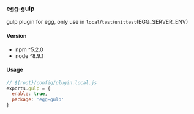 ### egg-gulp
gulp plugin for egg, only use in `local`/`test`/`unittest`(EGG_SERVER_ENV)

#### Version
- npm ^5.2.0
- node ^8.9.1


#### Usage
```javascript
// ${root}/config/plugin.local.js
exports.gulp = {
  enable: true,
  package: 'egg-gulp'
}
```
